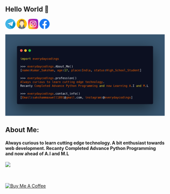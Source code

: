 ## Hello World 🙏

[![](https://github.com/everydaycodings/everydaycodings/blob/master/images/telegram(1).png?raw=true)](https://t.me/everydaycodings)
[![](https://github.com/everydaycodings/everydaycodings/blob/master/images/avatar.png?raw=true)](https://everydaycodings.herokuapp.com/)
[![](https://github.com/everydaycodings/everydaycodings/blob/master/images/instagram-sketched.png?raw=true)](https://www.instagram.com/everydaycodings)
[![](https://github.com/everydaycodings/everydaycodings/blob/master/images/facebook.png?raw=true)](https://www.facebook.com/everydaycodings.io)

![](https://github.com/everydaycodings/everydaycodings/blob/master/AboutMe.png)

## About Me:
#### Always curious to learn cutting edge technology. A bit enthusiast towards web development. Recanty Completed Advance Python Programming and now ahead of A.I and M.L
![](https://forthebadge.com/images/badges/check-it-out.svg)
<br> <br> <br>  

<a href="https://www.buymeacoffee.com/everydaycodings" target="_blank"><img src="https://cdn.buymeacoffee.com/buttons/lato-orange.png" alt="Buy Me A Coffee" style="height: 51px !important;width: 80px !important;" ></a>
